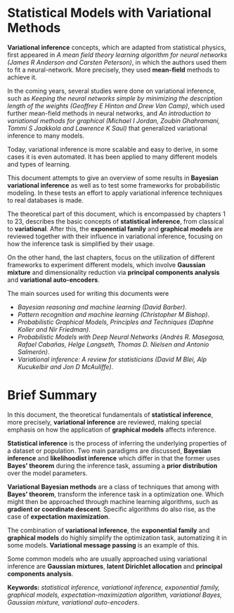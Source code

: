 # Statistical Models with Variational Methods


**Variational inference** concepts, which are adapted from statistical physics, first appeared in *A mean field theory learning algorithm for neural networks (James R Anderson and Carsten Peterson)*, in which the authors used them to fit a neural-network. More precisely, they used **mean-field** methods to achieve it.

In the coming years, several studies were done on variational inference, such as *Keeping the neural networks simple by minimizing the description length of the weights (Geoffrey E Hinton and Drew Van Camp)*, which used further mean-field methods in neural networks, and *An introduction to variational methods for graphical (Michael I Jordan, Zoubin Ghahramani, Tommi S Jaakkola and Lawrence K Saul)* that generalized variational inference to many models.

Today, variational inference is more scalable and easy to derive, in some cases it is even automated. It has been applied to many different models and types of learning.

This document attempts to give an overview of some results in **Bayesian variational inference** as well as to test some frameworks for probabilistic modeling. In these tests an effort to apply variational inference techniques to real databases is made.

The theoretical part of this document, which is encompassed by chapters 1 to 23, describes the basic concepts of **statistical inference**, from classical to **variational**. After this, the **exponential family** and **graphical models** are reviewed together with their influence in variational inference, focusing on how the inference task is simplified by their usage.

On the other hand, the last chapters, focus on the utilization of different frameworks to experiment different models, which involve **Gaussian mixture** and dimensionality reduction via **principal components analysis** and **variational auto-encoders**.

The main sources used for writing this documents were 
- *Bayesian reasoning and machine learning (David Barber)*.
- *Pattern recognition and machine learning (Christopher M Bishop)*.
- *Probabilistic Graphical Models, Principles and Techniques (Daphne Koller and Nir Friedman)*.
- *Probabilistic Models with Deep Neural Networks (Andrés R. Masegosa, Rafael Cabañas, Helge Langseth, Thomas D. Nielsen and Antonio Salmerón)*.
- *Variational inference: A review for statisticians (David M Blei, Alp Kucukelbir and Jon D McAuliffe)*.

# Brief Summary

In this document, the theoretical fundamentals of **statistical inference**, more precisely, **variational inference** are reviewed, making special emphasis on how the application of **graphical models** affects inference.

**Statistical inference** is the process of inferring the underlying properties of a dataset or population. Two main paradigms are discussed, **Bayesian inference** and **likelihoodist inference** which differ in that the former uses **Bayes' theorem** during the inference task, assuming a **prior distribution** over the model parameters.

**Variational Bayesian methods** are a class of techniques that among with **Bayes' theorem**, transform the inference task in a optimization one. Which might then be approached through machine learning algorithms, such as **gradient or coordinate descent**. Specific algorithms do also rise, as the case of **expectation maximization**.

The combination of **variational inference**, the **exponential family** and **graphical models** do highly simplify the optimization task, automatizing it in some models. **Variational message passing** is an example of this.

Some common models who are usually approached using variational inference are **Gaussian mixtures**, **latent Dirichlet allocation** and **principal components analysis**.


**Keywords:** *statistical inference, variational inference, exponential family, graphical models, expectation-maximization algorithm, variational Bayes, Gaussian mixture, variational auto-encoders*.
